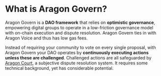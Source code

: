 # What is Aragon Govern?

Aragon Govern is a **DAO framework** that relies on **optimistic governance**, empowering digital groups to operate in a low-friction governance model with on-chain execution and dispute resolution. Aragon Govern ties in with Aragon Voice and thus has low gas fees.

Instead of requiring your community to vote on every single proposal, with Aragon Govern your DAO operates by **continuously executing actions unless these are challenged**. Challenged actions are all safeguarded by [Aragon Court](../aragon-court/), a subjective dispute resolution system.  It requires some technical background, yet has considerable potential.&#x20;
